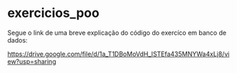 # exercicios_poo 
Segue o link de uma breve explicação do código do exercíco em banco de dados:

https://drive.google.com/file/d/1a_T1DBoMoVdH_ISTEfa435MNYWa4xLj8/view?usp=sharing
